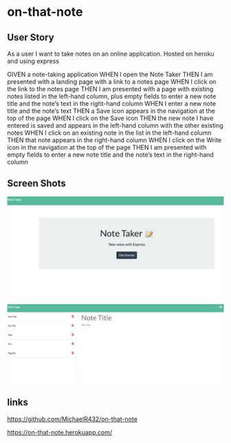 # on-that-note

## User Story
As a user I want to take notes on an online application. Hosted on heroku and using express

GIVEN a note-taking application
WHEN I open the Note Taker
THEN I am presented with a landing page with a link to a notes page
WHEN I click on the link to the notes page
THEN I am presented with a page with existing notes listed in the left-hand column, plus empty fields to enter a new note title and the note’s text in the right-hand column
WHEN I enter a new note title and the note’s text
THEN a Save icon appears in the navigation at the top of the page
WHEN I click on the Save icon
THEN the new note I have entered is saved and appears in the left-hand column with the other existing notes
WHEN I click on an existing note in the list in the left-hand column
THEN that note appears in the right-hand column
WHEN I click on the Write icon in the navigation at the top of the page
THEN I am presented with empty fields to enter a new note title and the note’s text in the right-hand column

## Screen Shots

![screenshot1](/public/assets/images/startNoteTaker.png)

![screenshot1](/public/assets/images/addNote.png)

## links

https://github.com/MichaelR432/on-that-note

https://on-that-note.herokuapp.com/